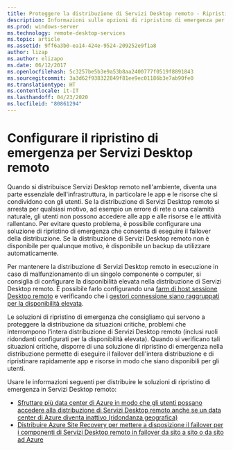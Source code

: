 ```yaml
---
title: Proteggere la distribuzione di Servizi Desktop remoto - Ripristino di emergenza
description: Informazioni sulle opzioni di ripristino di emergenza per Servizi Desktop remoto
ms.prod: windows-server
ms.technology: remote-desktop-services
ms.topic: article
ms.assetid: 9ff6a3b0-ea14-424e-9524-209252e9f1a8
author: lizap
ms.author: elizapo
ms.date: 06/12/2017
ms.openlocfilehash: 5c3257be5b3e9a53b8aa2400777f0519f8891843
ms.sourcegitcommit: 3a3d62f938322849f81ee9ec01186b3e7ab90fe0
ms.translationtype: HT
ms.contentlocale: it-IT
ms.lasthandoff: 04/23/2020
ms.locfileid: "80861294"
---
```

# <a name="configure-disaster-recovery-for-remote-desktop-services"></a>Configurare il ripristino di emergenza per Servizi Desktop remoto

Quando si distribuisce Servizi Desktop remoto nell'ambiente, diventa una parte essenziale dell'infrastruttura, in particolare le app e le risorse che si condividono con gli utenti. Se la distribuzione di Servizi Desktop remoto si arresta per qualsiasi motivo, ad esempio un errore di rete o una calamità naturale, gli utenti non possono accedere alle app e alle risorse e le attività rallentano. Per evitare questo problema, è possibile configurare una soluzione di ripristino di emergenza che consenta di eseguire il failover della distribuzione. Se la distribuzione di Servizi Desktop remoto non è disponibile per qualunque motivo, è disponibile un backup da utilizzare automaticamente.

Per mantenere la distribuzione di Servizi Desktop remoto in esecuzione in caso di malfunzionamento di un singolo componente o computer, si consiglia di configurare la disponibilità elevata nella distribuzione di Servizi Desktop remoto. È possibile farlo configurando una [farm di host sessione Desktop remoto](rds-scale-rdsh-farm.md) e verificando che i [gestori connessione siano raggruppati per la disponibilità elevata](rds-connection-broker-cluster.md). 

Le soluzioni di ripristino di emergenza che consigliamo qui servono a proteggere la distribuzione da situazioni critiche, problemi che interrompono l'intera distribuzione di Servizi Desktop remoto (inclusi ruoli ridondanti configurati per la disponibilità elevata). Quando si verificano tali situazioni critiche, disporre di una soluzione di ripristino di emergenza nella distribuzione permette di eseguire il failover dell'intera distribuzione e di ripristinare rapidamente app e risorse in modo che siano disponibili per gli utenti.

Usare le informazioni seguenti per distribuire le soluzioni di ripristino di emergenza in Servizi Desktop remoto:

- [Sfruttare più data center di Azure in modo che gli utenti possano accedere alla distribuzione di Servizi Desktop remoto anche se un data center di Azure diventa inattivo (ridondanza geografica)](rds-multi-datacenter-deployment.md)
- [Distribuire Azure Site Recovery per mettere a disposizione il failover per i componenti di Servizi Desktop remoto in failover da sito a sito o da sito ad Azure](rds-disaster-recovery-with-azure.md)



